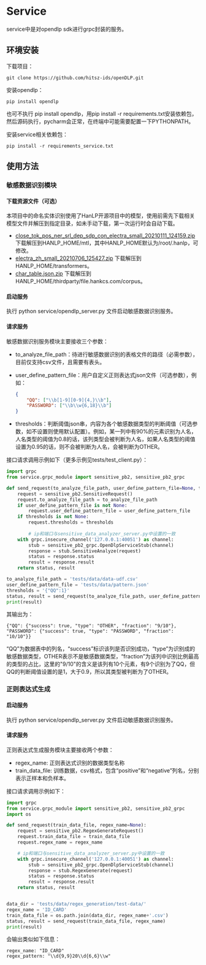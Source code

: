 # Service

service中是对opendlp sdk进行grpc封装的服务。

## 环境安装

下载项目：

```
git clone https://github.com/hitsz-ids/openDLP.git
```

安装opendlp：

```
pip install opendlp 
```

也可不执行 pip install opendlp，用pip install -r requirements.txt安装依赖包，然后源码执行，pycharm会正常，在终端中可能需要配置一下PYTHONPATH。

安装service相关依赖包：

```
pip install -r requirements_service.txt
```

## 使用方法

### 敏感数据识别模块

#### 下载资源文件（可选）

本项目中的命名实体识别使用了HanLP开源项目中的模型，使用前需先下载相关模型文件并解压到指定目录，如未手动下载，第一次运行时会自动下载。

+ [close_tok_pos_ner_srl_dep_sdp_con_electra_small_20210111_124159.zip](https://file.hankcs.com/hanlp/mtl/close_tok_pos_ner_srl_dep_sdp_con_electra_small_20210111_124159.zip) 下载解压到HANLP_HOME/mtl，其中HANLP_HOME默认为/root/.hanlp，可修改。
+ [electra_zh_small_20210706_125427.zip](https://file.hankcs.com/hanlp/transformers/electra_zh_small_20210706_125427.zip) 下载解压到HANLP_HOME/transformers。
+ [char_table.json.zip](https://file.hankcs.com/corpus/char_table.json.zip) 下载解压到HANLP_HOME/thirdparty/file.hankcs.com/corpus。

#### 启动服务

执行 python service/opendlp_server.py 文件启动敏感数据识别服务。

#### 请求服务

敏感数据识别服务模块主要接收三个参数：

+ to_analyze_file_path：待进行敏感数据识别的表格文件的路径（必需参数），目前仅支持csv文件，且需要有表头。

+ user_define_pattern_file：用户自定义正则表达式json文件（可选参数），例如：

  ```json
  {
      "QQ": ["\\b[1-9][0-9]{4,}\\b"],
      "PASSWORD": ["\\b\\w{6,18}\\b"]
  }
  ```

+ thresholds：判断阈值json串，内容为各个敏感数据类型的判断阈值（可选参数，如不设置则使用默认配置）。例如，某一列中有90%的元素识别为人名，人名类型的阈值为0.8的话，该列类型会被判断为人名，如果人名类型的阈值设置为0.95的话，则不会被判断为人名，会被判断为OTHER。

接口请求调用示例如下（更多示例见tests/test_client.py）：

```python
import grpc
from service.grpc_module import sensitive_pb2, sensitive_pb2_grpc

def send_request(to_analyze_file_path, user_define_pattern_file=None, thresholds=None):
    request = sensitive_pb2.SensitiveRequest()
    request.to_analyze_file_path = to_analyze_file_path
    if user_define_pattern_file is not None:
        request.user_define_pattern_file = user_define_pattern_file
    if thresholds is not None:
        request.thresholds = thresholds
        
		# ip和端口与sensitive_data_analyzer_server.py中设置的一致
    with grpc.insecure_channel('127.0.0.1:40051') as channel:
        stub = sensitive_pb2_grpc.OpenDlpServiceStub(channel)
        response = stub.SensitiveAnalyze(request)
        status = response.status
        result = response.result
    return status, result

to_analyze_file_path = 'tests/data/data-udf.csv'
user_define_pattern_file = 'tests/data/pattern.json'
thresholds = '{"QQ":1}'
status, result = send_request(to_analyze_file_path, user_define_pattern_file, thresholds)
print(result)
```

其输出为：

```shell
{"QQ": {"success": true, "type": "OTHER", "fraction": "9/10"}, "PASSWORD": {"success": true, "type": "PASSWORD", "fraction": "10/10"}}
```

“QQ”为数据表中的列名，“success”标识该列是否识别成功，“type”为识别成的敏感数据类型，OTHER表示不是敏感数据类型，“fraction”为该列中识别比例最高的类型的占比，这里的"9/10"的含义是该列有10个元素，有9个识别为了QQ，但QQ的判断阈值设置的是1，大于0.9，所以其类型被判断为了OTHER。



### 正则表达式生成

#### 启动服务

执行 python service/opendlp_server.py 文件启动敏感数据识别服务。

#### 请求服务

正则表达式生成服务模块主要接收两个参数：

+ regex_name: 正则表达式识别的数据类型名称
+ train_data_file: 训练数据，csv格式，包含“positive”和“negative”列名，分别表示正样本和负样本。

接口请求调用示例如下：

```python
import grpc
from service.grpc_module import sensitive_pb2, sensitive_pb2_grpc
import os

def send_request(train_data_file, regex_name=None):
    request = sensitive_pb2.RegexGenerateRequest()
    request.train_data_file = train_data_file
    request.regex_name = regex_name

    # ip和端口与sensitive_data_analyzer_server.py中设置的一致
    with grpc.insecure_channel('127.0.0.1:40051') as channel:
        stub = sensitive_pb2_grpc.OpenDlpServiceStub(channel)
        response = stub.RegexGenerate(request)
        status = response.status
        result = response.result
    return status, result


data_dir = 'tests/data/regex_generation/test-data/'
regex_name = 'ID_CARD'
train_data_file = os.path.join(data_dir, regex_name+'.csv')
status, result = send_request(train_data_file, regex_name)
print(result)
```

会输出类似如下信息：

```
regex_name: "ID_CARD"
regex_pattern: "\\d{9,9}20\\d{6,6}\\w"
```

